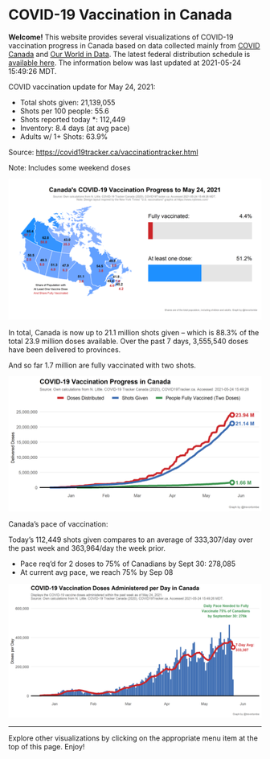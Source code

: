 COVID-19 Vaccination in Canada
==============================

**Welcome!** This website provides several visualizations of COVID-19
vaccination progress in Canada based on data collected mainly from
[COVID Canada](https://covid19tracker.ca/vaccinationtracker.html) and
[Our World in Data](https://ourworldindata.org/covid-vaccinations). The
latest federal distribution schedule is [available
here](https://www.canada.ca/en/public-health/services/diseases/2019-novel-coronavirus-infection/prevention-risks/covid-19-vaccine-treatment/vaccine-rollout.html).
The information below was last updated at 2021-05-24 15:49:26 MDT.

COVID vaccination update for May 24, 2021:

-   Total shots given: 21,139,055
-   Shots per 100 people: 55.6
-   Shots reported today \*: 112,449
-   Inventory: 8.4 days (at avg pace)
-   Adults w/ 1+ Shots: 63.9%

Source:
<a href="https://covid19tracker.ca/vaccinationtracker.html" class="uri">https://covid19tracker.ca/vaccinationtracker.html</a>

Note: Includes some weekend doses

![](Plots/plot_main.png)

In total, Canada is now up to 21.1 million shots given – which is 88.3%
of the total 23.9 million doses available. Over the past 7 days,
3,555,540 doses have been delivered to provinces.

And so far 1.7 million are fully vaccinated with two shots.

![](Plots/plot_total.png)

Canada’s pace of vaccination:

Today’s 112,449 shots given compares to an average of 333,307/day over
the past week and 363,964/day the week prior.

-   Pace req’d for 2 doses to 75% of Canadians by Sept 30: 278,085
-   At current avg pace, we reach 75% by Sep 08

![](Plots/pace_national.png)

------------------------------------------------------------------------

Explore other visualizations by clicking on the appropriate menu item at
the top of this page. Enjoy!
